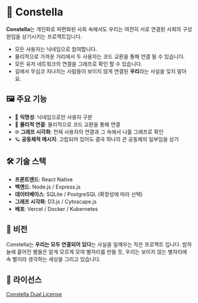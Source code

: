 # 🌌 Constella

**Constella**는 개인화로 파편화된 사회 속에서도 우리는 여전히 서로 연결된 사회의 구성원임을 상기시키는 프로젝트입니다.

- 모든 사용자는 닉네임으로 참여합니다.
- 물리적으로 가까운 거리에서 두 사용자는 코드 교환을 통해 연결 될 수 있습니다.
- 모든 유저 네트워크의 연결을 그래프로 확인 할 수 있습니다.
- 길에서 무심코 지나치는 사람들이 보이지 않게 연결된 **우리**라는 사실을 잊지 말아요.

## 🖼️ 주요 기능

- 🔑 **익명성**: 닉네임으로만 사용자 구분
- 🔗 **물리적 연결**: 물리적으로 코드 교환을 통해 연결
- 🌐 **그래프 시각화**: 전체 사용자의 연결과 그 속에서 나를 그래프로 확인
- 🪐 **공동체적 메시지**: 고립되어 있어도 결국 하나의 큰 공동체의 일부임을 상기

## 🛠️ 기술 스택

- **프론트엔드**: React Native
- **백엔드**: Node.js / Express.js
- **데이터베이스**: SQLite / PostgreSQL (확장성에 따라 선택)
- **그래프 시각화**: D3.js / Cytoscape.js
- **배포**: Vercel / Docker / Kubernetes

## 🌌 비전

Constella는 **우리는 모두 연결되어 있다**는 사실을 일깨우는 작은 프로젝트 입니다.
밤하늘에 흩어진 별들은 알게 모르게 모여 별자리를 만들 듯, 우리는 보이지 않는 별자리에 속 별이라 생각하는 세상을 그리고 있습니다.

## 📜 라이선스

[Constella Dual License](LICENSE)
